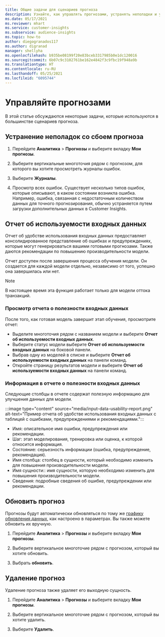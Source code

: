 ```yaml
---
title: Общие задачи для сценариев прогноза
description: Узнайте, как управлять прогнозами, устранять неполадки и уточнять их.
ms.date: 05/17/2021
ms.reviewer: mhart
ms.service: customer-insights
ms.subservice: audience-insights
ms.topic: how-to
author: diegogranados117
ms.author: digranad
manager: shellyha
ms.openlocfilehash: b935be08199f20e83bceb3317985b0e1dc120016
ms.sourcegitcommit: 6b07c9c3102761be162e4842f3c9fbc19f948a9b
ms.translationtype: HT
ms.contentlocale: ru-RU
ms.lasthandoff: 05/25/2021
ms.locfileid: "6095744"
---
```

# <a name="manage-predictions"></a>Управляйте прогнозами

В этой статье обсуждаются некоторые задачи, которые используются в большинстве сценариев прогноза.

## <a name="troubleshoot-a-failed-prediction"></a>Устранение неполадок со сбоем прогноза

1. Перейдите **Аналитика** > **Прогнозы** и выберите вкладку **Мои прогнозы**.

1. Выберите вертикальные многоточия рядом с прогнозом, для которого вы хотите просмотреть журналы ошибок.

1. Выберите **Журналы**.

1. Просмотр всех ошибок. Существует несколько типов ошибок, которые описывают, в каком состоянии возникла ошибка. Например, ошибка, связанная с недостаточным количеством данных для точного прогнозирования, обычно устраняется путем загрузки дополнительных данных в Customer Insights.

## <a name="input-data-usability-report"></a>Отчет об используемости входных данных

Отчет об удобстве использования входных данных предоставляет консолидированное представление об ошибках и предупреждениях, которые могут генерироваться вашими готовыми прогнозами. Также даются рекомендации по повышению производительности модели.

Отчет доступен после завершения процесса обучения модели. Он создается для каждой модели отдельно, независимо от того, успешно она завершилась или нет.

> [!NOTE]
> В настоящее время эта функция работает только для модели оттока транзакций.

### <a name="view-the-input-data-usability-report"></a>Просмотр отчета о полезности входных данных

После того, как готовая модель завершит этап обучения, просмотрите отчет:
- Выделите многоточия рядом с названием модели и выберите **Отчет об используемости входных данных**.
- Выберите статус модели выберите **Отчет об используемости входных данных** на боковой панели.
- Выбрав одну из моделей в списке и выберите **Отчет об используемости входных данных** на панели команд.
- Откройте страницу результатов модели и выберите **Отчет об используемости входных данных** на панели команд.

### <a name="information-in-the-input-data-usability-report"></a>Информация в отчете о полезности входных данных

Следующие столбцы в отчете содержат полезную информацию для улучшения данных для модели.

:::image type="content" source="media/input-data-usability-report.png" alt-text="Пример отчета об удобстве использования входных данных с таблицей с ошибками, предупреждениями и рекомендациями.":::

- Имя: описательное имя ошибки, предупреждения или рекомендации.
- Шаг: этап моделирования, тренировка или оценка, к которой относится информация.
- Состояние: серьезность информации (ошибка, предупреждение, рекомендация).
- Имя столбца: столбец в сущности, который необходимо изменить для повышения производительности модели.
- Имя сущности:: имя сущности, которую необходимо изменить для повышения производительности модели.
- Сведения: подробные сведения об ошибке, предупреждении или рекомендации.

## <a name="refresh-a-prediction"></a>Обновить прогноз

Прогнозы будут автоматически обновляться по тому же [графику обновления данных](system.md#schedule-tab), как настроено в параметрах. Вы также можете обновить их вручную.

1. Перейдите **Аналитика** > **Прогнозы** и выберите вкладку **Мои прогнозы**.

1. Выберите вертикальное многоточие рядом с прогнозом, который вы хотите обновить.

1. Выбрать **обновить**.

## <a name="delete-a-prediction"></a>Удаление прогноз

Удаление прогноза также удаляет его выходную сущность.

1. Перейдите **Аналитика** > **Прогнозы** и выберите вкладку **Мои прогнозы**.

1. Выберите вертикальное многоточие рядом с прогнозом, который вы хотите удалить.

1. Выберите **Удалить**.
